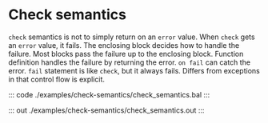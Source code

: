 # Check semantics

`check` semantics is not to simply return on an `error` value.
When `check` gets an `error` value, it fails.
The enclosing block decides how to handle the failure.
Most blocks pass the failure up to the enclosing block.
Function definition handles the failure by returning the error.
`on fail` can catch the error.
`fail` statement is like `check`, but it always fails.
Differs from exceptions in that control flow is explicit.


::: code ./examples/check-semantics/check_semantics.bal :::

::: out ./examples/check-semantics/check_semantics.out :::